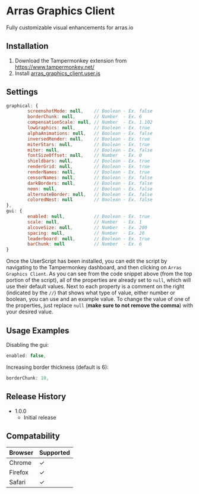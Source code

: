 # Arras Graphics Client
Fully customizable visual enhancements for arras.io

## Installation
1. Download the Tampermonkey extension from https://www.tampermonkey.net/
2. Install [arras_graphics_client.user.js](https://github.com/Ray-Adams/Arras-Graphics-Client/raw/main/arras_graphics_client.user.js)

## Settings
```js
graphical: {
        screenshotMode: null,    // Boolean - Ex. false
        borderChunk: null,       // Number  - Ex. 6
        compensationScale: null, // Number  - Ex. 1.102
        lowGraphics: null,       // Boolean - Ex. true
        alphaAnimations: null,   // Boolean - Ex. false
        inversedRender: null,    // Boolean - Ex. true
        miterStars: null,        // Boolean - Ex. true
        miter: null,             // Boolean - Ex. false
        fontSizeOffset: null,    // Number  - Ex. 0
        shieldbars: null,        // Boolean - Ex. true
        renderGrid: null,        // Boolean - Ex. true
        renderNames: null,       // Boolean - Ex. true
        censorNames: null,       // Boolean - Ex. false
        darkBorders: null,       // Boolean - Ex. false
        neon: null,              // Boolean - Ex. false
        alternateBorder: null,   // Boolean - Ex. false
        coloredNest: null        // Boolean - Ex. false
},
gui: {
        enabled: null,           // Boolean - Ex. true
        scale: null,             // Number  - Ex. 1
        alcoveSize: null,        // Number  - Ex. 200
        spacing: null,           // Number  - Ex. 20
        leaderboard: null,       // Boolean - Ex. true
        barChunk: null           // Number  - Ex. 6
}
```
Once the UserScript has been installed, you can edit the script by navigating to the Tampermonkey dashboard, and then clicking on `Arras Graphics Client`. As you can see from the code snippet above (from the top portion of the script), all of the properties are already set to `null`, which will use their default values. Next to each property is a comment on the right (indicated by the `//`) that shows what type of value, either number or boolean, you can use and an example value. To change the value of one of the properties, just replace `null` (**make sure to not remove the comma**) with your desired value.

## Usage Examples
Disabling the gui:
```js
enabled: false,
```

Increasing border thickness (default is 6):
```js
borderChunk: 10,
```

## Release History
* 1.0.0
  * Initial release

## Compatability
Browser | Supported
--------|------------
Chrome  |     ✓
Firefox |     ✓
Safari  |     ✓

